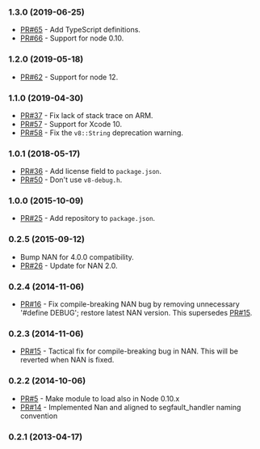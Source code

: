 ### 1.3.0 (2019-06-25)

* [PR#65](https://github.com/ddopson/node-segfault-handler/pull/65) - Add TypeScript definitions.
* [PR#66](https://github.com/ddopson/node-segfault-handler/pull/66) - Support for node 0.10.

### 1.2.0 (2019-05-18)

* [PR#62](https://github.com/ddopson/node-segfault-handler/pull/62) - Support for node 12.

### 1.1.0 (2019-04-30)

* [PR#37](https://github.com/ddopson/node-segfault-handler/pull/37) - Fix lack of stack trace on ARM.
* [PR#57](https://github.com/ddopson/node-segfault-handler/pull/57) - Support for Xcode 10.
* [PR#58](https://github.com/ddopson/node-segfault-handler/pull/58) - Fix the `v8::String` deprecation warning.

### 1.0.1 (2018-05-17)

* [PR#36](https://github.com/ddopson/node-segfault-handler/pull/36) - Add license field to `package.json`.
* [PR#50](https://github.com/ddopson/node-segfault-handler/pull/50) - Don't use `v8-debug.h`.

### 1.0.0 (2015-10-09)

* [PR#25](https://github.com/ddopson/node-segfault-handler/pull/25) - Add repository to `package.json`.

### 0.2.5 (2015-09-12)

* Bump NAN for 4.0.0 compatibility.
* [PR#26](https://github.com/ddopson/node-segfault-handler/pull/26) - Update for NAN 2.0.

### 0.2.4 (2014-11-06)

* [PR#16](https://github.com/ddopson/node-segfault-handler/pull/16) - Fix compile-breaking NAN bug by removing unnecessary '#define DEBUG'; restore latest NAN version. This supersedes [PR#15](https://github.com/ddopson/node-segfault-handler/pull/15).

### 0.2.3 (2014-11-06)

* [PR#15](https://github.com/ddopson/node-segfault-handler/pull/15) - Tactical fix for compile-breaking bug in NAN.  This will be reverted when NAN is fixed.

### 0.2.2 (2014-10-06)

* [PR#5](https://github.com/ddopson/node-segfault-handler/pull/5) - Make module to load also in Node 0.10.x
* [PR#14](https://github.com/ddopson/node-segfault-handler/pull/14) - Implemented Nan and aligned to segfault_handler naming convention

### 0.2.1 (2013-04-17)
